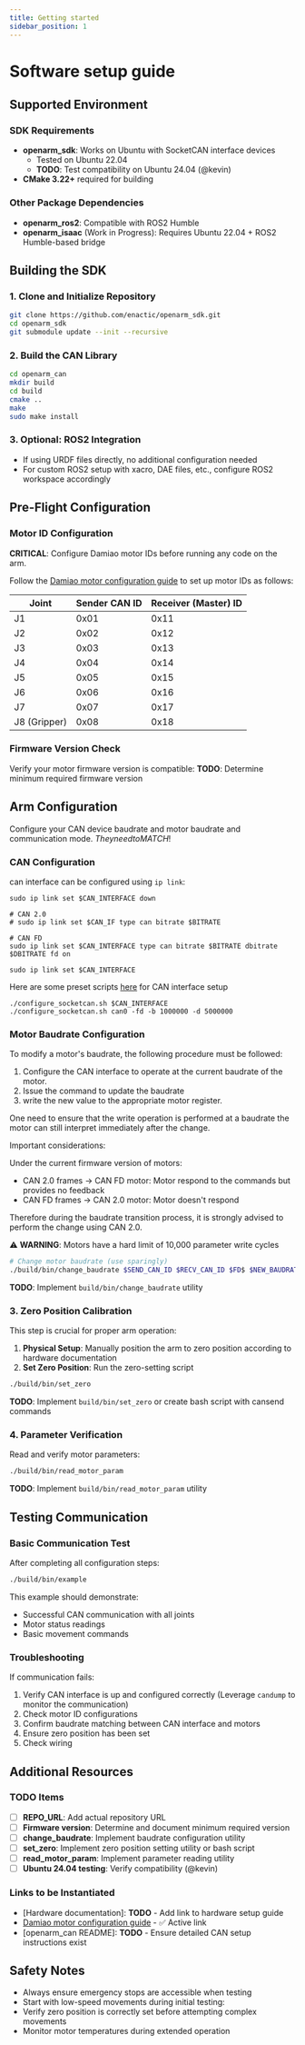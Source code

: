 ```yaml
---
title: Getting started 
sidebar_position: 1
---
```


# Software setup guide

## Supported Environment

### SDK Requirements
- **openarm_sdk**: Works on Ubuntu with SocketCAN interface devices
  - Tested on Ubuntu 22.04 
  - **TODO**: Test compatibility on Ubuntu 24.04 (@kevin)
- **CMake 3.22+** required for building

### Other Package Dependencies
- **openarm_ros2**: Compatible with ROS2 Humble
- **openarm_isaac** (Work in Progress): Requires Ubuntu 22.04 + ROS2 Humble-based bridge

## Building the SDK

### 1. Clone and Initialize Repository
```bash
git clone https://github.com/enactic/openarm_sdk.git
cd openarm_sdk
git submodule update --init --recursive
```

### 2. Build the CAN Library
```bash
cd openarm_can
mkdir build
cd build
cmake ..
make
sudo make install
```

### 3. Optional: ROS2 Integration
- If using URDF files directly, no additional configuration needed
- For custom ROS2 setup with xacro, DAE files, etc., configure ROS2 workspace accordingly

## Pre-Flight Configuration

### Motor ID Configuration
**CRITICAL**: Configure Damiao motor IDs before running any code on the arm.

Follow the [Damiao motor configuration guide](https://wiki.seeedstudio.com/damiao_series/) to set up motor IDs as follows:

| Joint | Sender CAN ID | Receiver (Master) ID |
|-------|---------------|---------------------|
| J1    | 0x01          | 0x11               |
| J2    | 0x02          | 0x12               |
| J3    | 0x03          | 0x13               |
| J4    | 0x04          | 0x14               |
| J5    | 0x05          | 0x15               |
| J6    | 0x06          | 0x16               |
| J7    | 0x07          | 0x17               |
| J8 (Gripper) | 0x08   | 0x18               |

### Firmware Version Check
Verify your motor firmware version is compatible:
**TODO**: Determine minimum required firmware version

## Arm Configuration

Configure your CAN device baudrate and motor baudrate and communication mode. $They need to MATCH!$


### CAN Configuration

can interface can be configured using `ip link`:

```
sudo ip link set $CAN_INTERFACE down

# CAN 2.0
# sudo ip link set $CAN_IF type can bitrate $BITRATE

# CAN FD
sudo ip link set $CAN_INTERFACE type can bitrate $BITRATE dbitrate $DBITRATE fd on

sudo ip link set $CAN_INTERFACE
```

Here are some preset scripts [here](https://github.com/enactic/openarm_can/blob/main/scripts/can_setup.md) for CAN interface setup

```
./configure_socketcan.sh $CAN_INTERFACE
./configure_socketcan.sh can0 -fd -b 1000000 -d 5000000
```

### Motor Baudrate Configuration

To modify a motor's baudrate, the following procedure must be followed:

1. Configure the CAN interface to operate at the current baudrate of the motor.
2. Issue the command to update the baudrate 
3. write the new value to the appropriate motor register.

One need to ensure that the write operation is performed at a baudrate the motor can still interpret immediately after the change.

Important considerations:

Under the current firmware version of motors: 
- CAN 2.0 frames → CAN FD motor: Motor respond to the commands but provides no feedback
- CAN FD frames → CAN 2.0 motor: Motor doesn't respond

Therefore during the baudrate transition process, it is strongly advised to perform the change using CAN 2.0.

⚠️ **WARNING**: Motors have a hard limit of 10,000 parameter write cycles

```bash
# Change motor baudrate (use sparingly)
./build/bin/change_baudrate $SEND_CAN_ID $RECV_CAN_ID $FD$ $NEW_BAUDRATE
```
**TODO**: Implement `build/bin/change_baudrate` utility

### 3. Zero Position Calibration
This step is crucial for proper arm operation:

1. **Physical Setup**: Manually position the arm to zero position according to hardware documentation
2. **Set Zero Position**: Run the zero-setting script
```bash
./build/bin/set_zero
```
**TODO**: Implement `build/bin/set_zero` or create bash script with cansend commands

### 4. Parameter Verification
Read and verify motor parameters:
```bash
./build/bin/read_motor_param
```
**TODO**: Implement `build/bin/read_motor_param` utility

## Testing Communication

### Basic Communication Test
After completing all configuration steps:

```bash
./build/bin/example
```

This example should demonstrate:
- Successful CAN communication with all joints
- Motor status readings
- Basic movement commands

### Troubleshooting
If communication fails:
1. Verify CAN interface is up and configured correctly (Leverage `candump` to monitor the communication)
2. Check motor ID configurations
3. Confirm baudrate matching between CAN interface and motors
4. Ensure zero position has been set
5. Check wiring

## Additional Resources

### TODO Items
- [ ] **REPO_URL**: Add actual repository URL
- [ ] **Firmware version**: Determine and document minimum required version
- [ ] **change_baudrate**: Implement baudrate configuration utility
- [ ] **set_zero**: Implement zero position setting utility or bash script
- [ ] **read_motor_param**: Implement parameter reading utility
- [ ] **Ubuntu 24.04 testing**: Verify compatibility (@kevin)

### Links to be Instantiated
- [Hardware documentation]: **TODO** - Add link to hardware setup guide
- [Damiao motor configuration guide](https://wiki.seeedstudio.com/damiao_series/) - ✅ Active link
- [openarm_can README]: **TODO** - Ensure detailed CAN setup instructions exist

## Safety Notes
- Always ensure emergency stops are accessible when testing
- Start with low-speed movements during initial testing:
- Verify zero position is correctly set before attempting complex movements
- Monitor motor temperatures during extended operation
